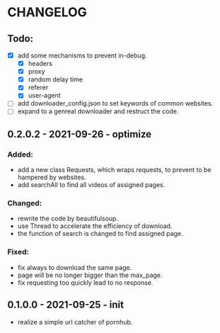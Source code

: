 # CHANGELOG

## Todo:
- [x] add some mechanisms to prevent in-debug.
  - [x] headers
  - [x] proxy
  - [x] random delay time
  - [x] referer
  - [x] user-agent
- [ ] add downloader_config.json to set keywords of common websites.
- [ ] expand to a genreal downloader and restruct the code.

## 0.2.0.2 - 2021-09-26 - optimize

### Added:
- add a new class Requests, which wraps requests, to prevent to be hampered by websites.
- add searchAll to find all videos of assigned pages.

### Changed:
- rewrite the code by beautifulsoup.
- use Thread to accelerate the efficiency of download.
- the function of search is changed to find assigned page.

### Fixed:
- fix always to download the same page.
- page will be no longer bigger than the max_page.
- fix requesting too quickly lead to no response.

## 0.1.0.0 - 2021-09-25 - init
- realize a simple url catcher of pornhub.